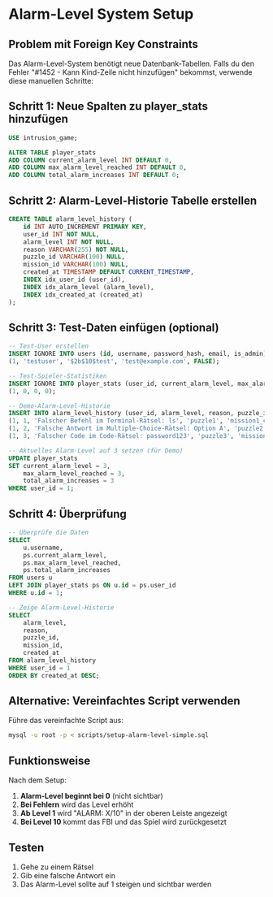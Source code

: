 # Alarm-Level System Setup

## Problem mit Foreign Key Constraints

Das Alarm-Level-System benötigt neue Datenbank-Tabellen. Falls du den Fehler "#1452 - Kann Kind-Zeile nicht hinzufügen" bekommst, verwende diese manuellen Schritte:

## Schritt 1: Neue Spalten zu player_stats hinzufügen

```sql
USE intrusion_game;

ALTER TABLE player_stats 
ADD COLUMN current_alarm_level INT DEFAULT 0,
ADD COLUMN max_alarm_level_reached INT DEFAULT 0,
ADD COLUMN total_alarm_increases INT DEFAULT 0;
```

## Schritt 2: Alarm-Level-Historie Tabelle erstellen

```sql
CREATE TABLE alarm_level_history (
    id INT AUTO_INCREMENT PRIMARY KEY,
    user_id INT NOT NULL,
    alarm_level INT NOT NULL,
    reason VARCHAR(255) NOT NULL,
    puzzle_id VARCHAR(100) NULL,
    mission_id VARCHAR(100) NULL,
    created_at TIMESTAMP DEFAULT CURRENT_TIMESTAMP,
    INDEX idx_user_id (user_id),
    INDEX idx_alarm_level (alarm_level),
    INDEX idx_created_at (created_at)
);
```

## Schritt 3: Test-Daten einfügen (optional)

```sql
-- Test-User erstellen
INSERT IGNORE INTO users (id, username, password_hash, email, is_admin) VALUES
(1, 'testuser', '$2b$10$test', 'test@example.com', FALSE);

-- Test-Spieler-Statistiken
INSERT IGNORE INTO player_stats (user_id, current_alarm_level, max_alarm_level_reached, total_alarm_increases) VALUES
(1, 0, 0, 0);

-- Demo-Alarm-Level-Historie
INSERT INTO alarm_level_history (user_id, alarm_level, reason, puzzle_id, mission_id) VALUES
(1, 1, 'Falscher Befehl im Terminal-Rätsel: ls', 'puzzle1', 'mission1_crypto_bank'),
(1, 2, 'Falsche Antwort im Multiple-Choice-Rätsel: Option A', 'puzzle2', 'mission1_crypto_bank'),
(1, 3, 'Falscher Code im Code-Rätsel: password123', 'puzzle3', 'mission1_crypto_bank');

-- Aktuelles Alarm-Level auf 3 setzen (für Demo)
UPDATE player_stats 
SET current_alarm_level = 3, 
    max_alarm_level_reached = 3, 
    total_alarm_increases = 3
WHERE user_id = 1;
```

## Schritt 4: Überprüfung

```sql
-- Überprüfe die Daten
SELECT 
    u.username,
    ps.current_alarm_level,
    ps.max_alarm_level_reached,
    ps.total_alarm_increases
FROM users u
LEFT JOIN player_stats ps ON u.id = ps.user_id
WHERE u.id = 1;

-- Zeige Alarm-Level-Historie
SELECT 
    alarm_level,
    reason,
    puzzle_id,
    mission_id,
    created_at
FROM alarm_level_history 
WHERE user_id = 1 
ORDER BY created_at DESC;
```

## Alternative: Vereinfachtes Script verwenden

Führe das vereinfachte Script aus:
```bash
mysql -u root -p < scripts/setup-alarm-level-simple.sql
```

## Funktionsweise

Nach dem Setup:
1. **Alarm-Level beginnt bei 0** (nicht sichtbar)
2. **Bei Fehlern** wird das Level erhöht
3. **Ab Level 1** wird "ALARM: X/10" in der oberen Leiste angezeigt
4. **Bei Level 10** kommt das FBI und das Spiel wird zurückgesetzt

## Testen

1. Gehe zu einem Rätsel
2. Gib eine falsche Antwort ein
3. Das Alarm-Level sollte auf 1 steigen und sichtbar werden 